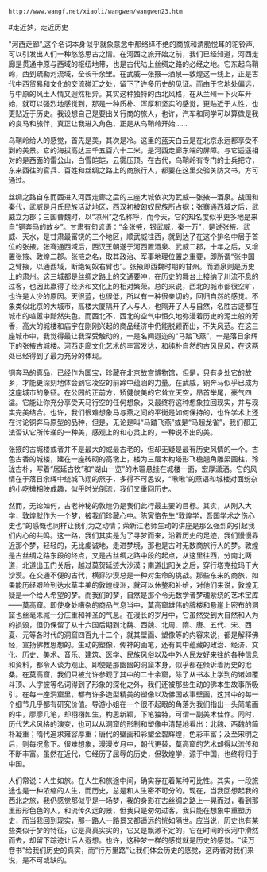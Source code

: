 `http://www.wangf.net/xiaoli/wangwen/wangwen23.htm`

#走近梦，走近历史

"河西走廊",这个名词本身似乎就象意念中那络绎不绝的商旅和清脆悦耳的驼铃声,可以引发出人们一种悠悠思古之情。在河西之旅开始之前，我们已经知道，河西走廊是贯通中原与西域的枢纽地带，也是古代陆上丝绸之路的必经之地。它东起乌鞘岭，西到疏勒河流域，全长千余里。在武威—张掖—酒泉—敦煌这一线上，正是古代中西贸易和文化的交流碰汇之处，留下了许多历史的见证。而由于它地处偏远，与中原的风土人情又迥然相异。其实这种独特的西北风格，在从兰州一下火车开始，就可以强烈地感觉到，那是一种质朴、浑厚和坚实的感觉，更贴近于人性，也更贴近于历史。我设想自己是要出关行商的旅人，也许，汽车和同学可以算做是我的良马和旅伴，真正让我进入角色，正是从乌鞘岭开始……

乌鞘岭给人的感觉，首先是美，其次是冷。这里的蓝天白云是在北京永远都享受不到的美景。它的海拔高达三千五百六十二米，是河西走廊东端的屏障。与它遥遥相对的是西面的雷公山，白雪皑皑，云雾压顶。在古代，乌鞘岭有专门的士兵把守，东来西往的官兵、百姓和丝绸之路上的商旅行人，都要在这里交验关防文书，方可通过。

丝绸之路自东而西进入河西走廊之后的三座大城依次为武威—张掖—酒泉。战国和秦代，武威是月氏民族活动地区，西汉初被匈奴民族所占据；张骞通西域之后，武威立为郡；三国曹魏时，以“凉州”之名称呼，而今天，它的知名度似乎更多地是来自“铜奔马的故乡”。甘肃有句谚语：“金张掖，银武威，秦十万”，是说张掖、武威、天水，是甘肃最富饶的三个地区，顺武威往西，就到达了在这个排名中居于首位的张掖。张骞通西域后，西汉王朝遂于河西置酒泉、武威二郡，十年之后，又增置张掖、敦煌二郡。张掖之名，取其政治、军事地理位置之重要，即所谓“张中国之臂掖，以通西域，断绝匈奴右臂也”。张掖即西魏时期的甘州。而酒泉则是历史上的肃州。这三城都是丝绸之路上的交通要冲，在历史的舞台上接纳了川流不息的过客，也因此赢得了经济和文化上的相对繁荣。总的来说，西北的城市都很空旷，也许是人少的原因。天很蓝，也很低，所以有一种很亲切的，回归自然的感觉。不象类似北京的大城市，高楼大厦隔开了人与人，也隔开了人与自然，名胜古迹都在城市的喧嚣中黯然失色。而西北不，西北的空气中恒久地弥漫着历史的泥土般的芳香，高大的城楼和庙宇在刚刚兴起的商品经济中仍能脱颖而出，不失风范。在这三座城市中，我觉得最让我深受触动的，一是名闻遐迩的“马踏飞燕”，一是落日余辉下的张掖古城楼。河西走廊文化艺术的丰富发达，和纯朴自然的古风民风，在这两处已经得到了最为充分的体现。

铜奔马的真品，已经作为国宝，珍藏在北京故宫博物馆，但是，只有身处它的故乡，才能更深刻地体会到它凌空的前蹄中蕴涵的力量。在武威，铜奔马似乎已成为这座城市的象征。在公园的正前方，矫健俊美的它耸立天空，昂首举尾，豪气四溢。它能让你充分享受天马行空的任何想象，又最终将这种想象拉回现实，并与现实完美结合。也许，我们很难想象马与燕之间的平衡是如何保持的，也许学术上还在讨论铜奔马原型的品种，但是，无论是叫“马踏飞燕”或是“马超龙雀”，我们都无法否认它所传递的一种美，感观上的和心灵上的，一种说不出的美。

张掖的古城楼或者并不是最大的或最古老的，但却无疑是最有历史风情的一个。古色古香的城楼，建在一座砖砌的高墩上，楼为三层木构塔形飞檐翘角雕梁画柱，玲珑古朴，写着“居延古牧”和“湖山一览”的木匾悬挂在城楼一面，宏厚潇洒。它的风情在于落日余辉中绕城飞翔的燕子，多得不可思议，“啾啾”的燕语和城楼对面纷杂的小吃摊相映成趣，似乎时光倒流，我们又重回历史。

然而，无论如何，古老神秘的敦煌仍是我们此行最主要的目标。其实，从刚入大学，敦煌就作为一个梦，被我们珍藏心中。陈寅恪先生“敦煌学，吾国学术之伤心史也”的感慨也同样让我们为之动情；荣新江老师生动的讲座是那么强烈的引起我们内心的共鸣。这一路，我们其实是为了寻梦而来，沿着历史的足迹，我们慢慢靠近那个梦，轻轻的，无比虔诚地，走进梦境，那也是古时无数商旅行人的梦。敦煌是古丝绸之路东段的终点，又是古丝绸之路中段的起点，从这里往西，分南北两道，北道出玉门关后，越过莫贺延迹大沙漠；南道出阳关之后，穿行塔克拉玛干大沙漠。在交通不便的古代，横穿沙漠总是一种对生命的挑战。那些东来的商旅，如果能历经艰险到达水草丰美的敦煌绿洲，就可以休整和补给，对他们来说，敦煌无疑是一个给人希望的梦。而我们的梦，自然是那个令无数学者梦魂萦绕的艺术宝库——莫高窟。即使身处嘈杂的商品气息当中，莫高窟雄伟的牌楼和悬崖上密布的洞窟也丝毫未减一分庄重和神圣的气息。在漫长的岁月中，它虽然受到大自然和人为的损毁，但仍保留了从十六国后期到北魏、西魏、北周、隋、唐、五代、宋、西夏、元等各时代的洞窟四百九十二个，就其壁画、塑像等的内容来说，都是解释佛经，宣扬佛教思想的。生动的塑像，传神的画笔，还有其中蕴藏的政治、经济、文化、历史、美术、音乐、建筑、医学、民族风俗以及中外人民友好来往的各种信息和资料，都令人谈为观止。即使是那幽幽的洞窟本身，似乎都在倾诉着历史的沧桑。在莫高窟，我们只被允许参观了其中的二十余窟，除了从书本上学到的诸如覆斗顶、人字披等名词得到了形象的深化之外，我们还被那些生动的佛本生故事所吸引。在每一座洞窟里，都有许多造型精美的塑像以及佛国故事壁画，这其中的每一个细节几乎都有研究价值。导游小姐在一个很不起眼的角落为我们指出一头简笔画的牛，廖廖几笔，却栩栩如生，构思新颖，下笔独特，可谓一副美术佳作。同时，历代艺术风格的演变，也可以从洞窟的形制和塑像中清楚地看出：北魏、西魏的简朴凝重；隋代追求雍容厚重；唐代的壁画和彩塑金碧辉煌，色彩丰富；及至宋明之后，则每况愈下。很难想象，漫漫岁月中，朝代更替，莫高窟的艺术却得以流传和不断丰富。虽然在近代，它经历了屈辱的历史，但敦煌学，源于中国，也终将归于中国。

人们常说：人生如旅。在人生和旅途中间，确实存在着某种可比性。其实，一段旅途也是一种浓缩的人生，而历史，总是和人生密不可分的。现在，当我回想起我的西北之旅，我仍感觉那似乎是一场梦，我的身影在古丝绸之路上一晃而过，看到那里形形色色的人，和流传久远的景，但我只是匆匆过客，我只能在想象中重塑历史，而当我回到现实，那一路人一路景又都遥远的恍如隔世。应当说，历史也有某些类似于梦的特征，它是真真实实的，它又是飘渺不定的，它在时间的长河中滑然而去，却留下踪迹让后人遐想。也许，这种梦一样的感觉就是历史的感觉。“读万卷书”给我们历史的真实，而“行万里路”让我们体会历史的感觉，这两者对我们来说，是不可或缺的。